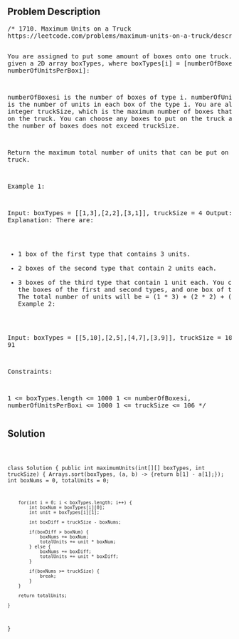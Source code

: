 <!--
<style>
  body { font-family: Arial, sans-serif; }
  .container { max-width: 100%; margin: auto; padding: 20px; }
  .comment-block { background-color: #f9f9f9; padding: 10px; border-left: 5px solid #ccc; max-width: 500px; margin: auto; word-wrap: break-word; white-space: pre-wrap; }
  .code-block { background-color: #f4f4f4; padding: 10px; border: 1px solid #ddd; }
</style>
-->

<div class='container'>
<h2>Problem Description</h2>
<div class='comment-block'>
<pre>
/* 1710. Maximum Units on a Truck
https://leetcode.com/problems/maximum-units-on-a-truck/description/

You are assigned to put some amount of boxes onto one truck. 
You are given a 2D array boxTypes, 
where boxTypes[i] = [numberOfBoxesi, numberOfUnitsPerBoxi]:

numberOfBoxesi is the number of boxes of type i.
numberOfUnitsPerBoxi is the number of units in each box of the type i.
You are also given an integer truckSize, which is the maximum number 
of boxes that can be put on the truck. You can choose any boxes to put 
on the truck as long as the number of boxes does not exceed truckSize.

Return the maximum total number of units that can be put on the truck.

 

Example 1:

Input: boxTypes = [[1,3],[2,2],[3,1]], truckSize = 4
Output: 8
Explanation: There are:
- 1 box of the first type that contains 3 units.
- 2 boxes of the second type that contain 2 units each.
- 3 boxes of the third type that contain 1 unit each.
You can take all the boxes of the first and second types, 
and one box of the third type.
The total number of units will be = (1 * 3) + (2 * 2) + (1 * 1) = 8.
Example 2:

Input: boxTypes = [[5,10],[2,5],[4,7],[3,9]], truckSize = 10
Output: 91
 

Constraints:

1 <= boxTypes.length <= 1000
1 <= numberOfBoxesi, numberOfUnitsPerBoxi <= 1000
1 <= truckSize <= 106
*/
</pre>
</div>

<h2>Solution</h2>
<div class='code-block'>
<pre><code class='language-java'>

class Solution {
    public int maximumUnits(int[][] boxTypes, int truckSize) {
        Arrays.sort(boxTypes, (a, b) -> {return b[1] - a[1];});
        int boxNums = 0, totalUnits = 0;

        for(int i = 0; i < boxTypes.length; i++) {
            int boxNum = boxTypes[i][0];
            int unit = boxTypes[i][1];

            int boxDiff = truckSize - boxNums;

            if(boxDiff > boxNum) {
                boxNums += boxNum;
                totalUnits += unit * boxNum;
            } else {
                boxNums += boxDiff;
                totalUnits += unit * boxDiff;
            }

            if(boxNums >= truckSize) {
                break;
            }
        }

        return totalUnits;
        
    }
}</code></pre>
</div>
</div>
